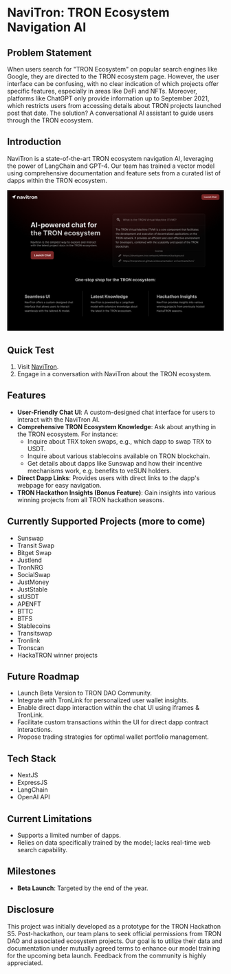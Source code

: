 # NaviTron: TRON Ecosystem Navigation AI

## Problem Statement
When users search for "TRON Ecosystem" on popular search engines like Google, they are directed to the TRON ecosystem page. However, the user interface can be confusing, with no clear indication of which projects offer specific features, especially in areas like DeFi and NFTs. Moreover, platforms like ChatGPT only provide information up to September 2021, which restricts users from accessing details about TRON projects launched post that date. The solution? A conversational AI assistant to guide users through the TRON ecosystem.

## Introduction
NaviTron is a state-of-the-art TRON ecosystem navigation AI, leveraging the power of LangChain and GPT-4. Our team has trained a vector model using comprehensive documentation and feature sets from a curated list of dapps within the TRON ecosystem.

![](app/public/landing.png)

## Quick Test
1. Visit [NaviTron](https://navitron.xyz).
2. Engage in a conversation with NaviTron about the TRON ecosystem.

## Features
- **User-Friendly Chat UI**: A custom-designed chat interface for users to interact with the NaviTron AI.
- **Comprehensive TRON Ecosystem Knowledge**: Ask about anything in the TRON ecosystem. For instance:
  - Inquire about TRX token swaps, e.g., which dapp to swap TRX to USDT.
  - Inquire about various stablecoins available on TRON blockchain.
  - Get details about dapps like Sunswap and how their incentive mechanisms work, e.g. benefits to veSUN holders.
- **Direct Dapp Links**: Provides users with direct links to the dapp's webpage for easy navigation.
- **TRON Hackathon Insights (Bonus Feature)**: Gain insights into various winning projects from all TRON hackathon seasons.

## Currently Supported Projects (more to come)
- Sunswap
- Transit Swap
- Bitget Swap
- Justlend
- TronNRG
- SocialSwap
- JustMoney
- JustStable
- stUSDT
- APENFT
- BTTC
- BTFS
- Stablecoins
- Transitswap
- Tronlink
- Tronscan
- HackaTRON winner projects

## Future Roadmap
- Launch Beta Version to TRON DAO Community.
- Integrate with TronLink for personalized user wallet insights.
- Enable direct dapp interaction within the chat UI using iframes & TronLink.
- Facilitate custom transactions within the UI for direct dapp contract interactions.
- Propose trading strategies for optimal wallet portfolio management.

## Tech Stack
- NextJS
- ExpressJS
- LangChain
- OpenAI API

## Current Limitations
- Supports a limited number of dapps.
- Relies on data specifically trained by the model; lacks real-time web search capability.

## Milestones
- **Beta Launch**: Targeted by the end of the year.

## Disclosure
This project was initially developed as a prototype for the TRON Hackathon S5. Post-hackathon, our team plans to seek official permissions from TRON DAO and associated ecosystem projects. Our goal is to utilize their data and documentation under mutually agreed terms to enhance our model training for the upcoming beta launch. Feedback from the community is highly appreciated.